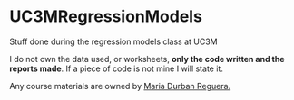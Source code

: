 # UC3MRegressionModels
Stuff done during the regression models class at UC3M

I do not own the data used, or worksheets, **only the code written and the reports made**. If a piece of code is not mine I will state it.

Any course materials are owned by [Maria Durban Reguera.](https://www.uc3m.es/ss/Satellite/UC3MInstitucional/es/Detalle/Organismo_C/1371212451734/1371206548154/Maria_Luz_Durban_Reguera)
